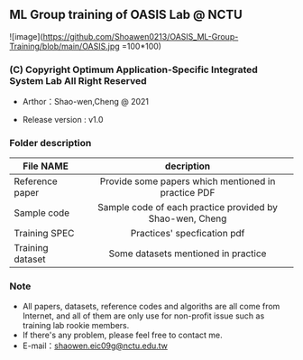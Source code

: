 ## ML Group training of OASIS Lab @ NCTU
![image](https://github.com/Shoawen0213/OASIS_ML-Group-Training/blob/main/OASIS.jpg =100*100)
### (C) Copyright Optimum Application-Specific Integrated System Lab All Right Reserved

- Arthor：Shao-wen,Cheng @ 2021

- Release version : v1.0

### Folder description

| File NAME                                 | decription                  |
| ------------------------------------------|:---------------------------:|
| Reference paper                           | Provide some papers which mentioned in practice PDF   |
| Sample code                               | Sample code of each practice provided by Shao-wen, Cheng            |
| Training SPEC                             | Practices' specfication pdf            |
| Training dataset                          | Some datasets mentioned in practice            |


### Note
- All papers, datasets, reference codes and algoriths are all come from Internet, and all of them are only use for non-profit issue such as training lab rookie members.
- If there's any problem, please feel free to contact me.
- E-mail：shaowen.eic09g@nctu.edu.tw
